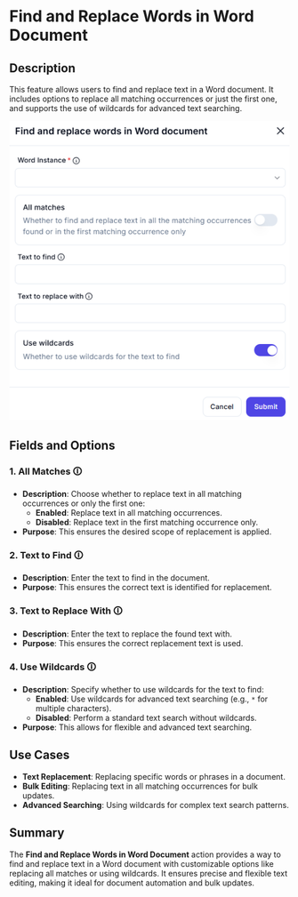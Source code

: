 # Find and Replace Words in Word Document  

## Description

This feature allows users to find and replace text in a Word document. It includes options to replace all matching occurrences or just the first one, and supports the use of wildcards for advanced text searching.  

![Find and Replace Words in Word Document](find-and-replace-words-in-word-document.png)  

## Fields and Options  

### 1. **All Matches** 🛈

- **Description**: Choose whether to replace text in all matching occurrences or only the first one:  
  - **Enabled**: Replace text in all matching occurrences.  
  - **Disabled**: Replace text in the first matching occurrence only.  
- **Purpose**: This ensures the desired scope of replacement is applied.  

### 2. **Text to Find** 🛈

- **Description**: Enter the text to find in the document.  
- **Purpose**: This ensures the correct text is identified for replacement.  

### 3. **Text to Replace With** 🛈

- **Description**: Enter the text to replace the found text with.  
- **Purpose**: This ensures the correct replacement text is used.  

### 4. **Use Wildcards** 🛈

- **Description**: Specify whether to use wildcards for the text to find:  
  - **Enabled**: Use wildcards for advanced text searching (e.g., `*` for multiple characters).  
  - **Disabled**: Perform a standard text search without wildcards.  
- **Purpose**: This allows for flexible and advanced text searching.  

## Use Cases

- **Text Replacement**: Replacing specific words or phrases in a document.  
- **Bulk Editing**: Replacing text in all matching occurrences for bulk updates.  
- **Advanced Searching**: Using wildcards for complex text search patterns.  

## Summary

The **Find and Replace Words in Word Document** action provides a way to find and replace text in a Word document with customizable options like replacing all matches or using wildcards. It ensures precise and flexible text editing, making it ideal for document automation and bulk updates.
